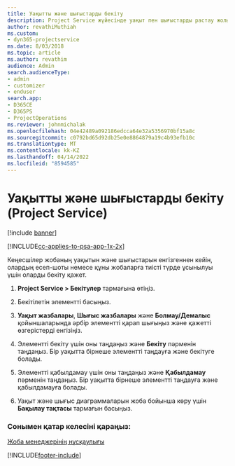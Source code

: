 ```yaml
---
title: Уақытты және шығыстарды бекіту
description: Project Service жүйесінде уақыт пен шығыстарды растау жолы
author: revathiMuthiah
ms.custom:
- dyn365-projectservice
ms.date: 8/03/2018
ms.topic: article
ms.author: revathim
audience: Admin
search.audienceType:
- admin
- customizer
- enduser
search.app:
- D365CE
- D365PS
- ProjectOperations
ms.reviewer: johnmichalak
ms.openlocfilehash: 04e42489a092186edcca64e32a5356970bf15a8c
ms.sourcegitcommit: c0792bd65d92db25e0e8864879a19c4b93efb10c
ms.translationtype: MT
ms.contentlocale: kk-KZ
ms.lasthandoff: 04/14/2022
ms.locfileid: "8594585"
---
```

# <a name="approve-time-and-expenses-project-service"></a>Уақытты және шығыстарды бекіту (Project Service)

[!include [banner](../includes/psa-now-project-operations.md)]

[!INCLUDE[cc-applies-to-psa-app-1x-2x](../includes/cc-applies-to-psa-app-1x-2x.md)]

Кеңесшілер жобаның уақытын және шығыстарын енгізгеннен кейін, олардың есеп-шоты немесе құны жобаларға тиісті түрде ұсынылуы үшін оларды бекіту қажет.  
  
1.  **Project Service > Бекітулер** тармағына өтіңіз.  
  
2.  Бекітілетін элементті басыңыз.  
  
3.  **Уақыт жазбалары**, **Шығыс жазбалары** және **Болмау/Демалыс** қойыншаларында әрбір элементті қарап шығыңыз және қажетті өзгерістерді енгізіңіз.  
  
4.  Элементті бекіту үшін оны таңдаңыз және **Бекіту** пәрменін таңдаңыз. Бір уақытта бірнеше элементті таңдауға және бекітуге болады.  
  
5.  Элементті қабылдамау үшін оны таңдаңыз және **Қабылдамау** пәрменін таңдаңыз. Бір уақытта бірнеше элементті таңдауға және қабылдамауға болады.  
  
6.  Уақыт және шығыс диаграммаларын жоба бойынша көру үшін **Бақылау тақтасы** тармағын басыңыз.  
  
### <a name="see-also"></a>Сонымен қатар келесіні қараңыз:  
 [Жоба менеджерінің нұсқаулығы](../psa/project-manager-guide.md)


[!INCLUDE[footer-include](../includes/footer-banner.md)]

